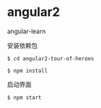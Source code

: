 # angular2
angular-learn

安装依赖包

`$ cd angular2-tour-of-heroes` 

`$ npm install ` 

启动界面

`$ npm start`